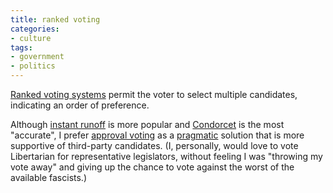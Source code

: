 ```yaml
---
title: ranked voting
categories:
- culture
tags:
- government
- politics
---
```


[Ranked voting systems][1] permit the voter to select multiple candidates, indicating an order of preference.

   [1]: http://en.wikipedia.org/wiki/Voting_system#Ranked_voting_methods

Although [instant runoff][2] is more popular and [Condorcet][3] is the most "accurate", I prefer [approval voting][4] as a [pragmatic][5] solution that is more supportive of third-party candidates.  (I, personally, would love to vote Libertarian for representative legislators, without feeling I was "throwing my vote away" and giving up the chance to vote against the worst of the available fascists.)

   [2]: http://www.fairvote.org/irv/
   [3]: http://www.eskimo.com/~robla/politics/condorcet.html
   [4]: http://approvalvoting.org/
   [5]: http://electionmethods.org/action.htm
